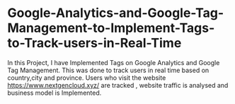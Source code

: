 # Google-Analytics-and-Google-Tag-Management-to-Implement-Tags-to-Track-users-in-Real-Time
In this Project, I have Implemented Tags on Google Analytics and Google Tag Management. This was done to track users in real time based on country,city and province. Users who visit the website https://www.nextgencloud.xyz/ are tracked , website traffic is analysed and business model is Implemented.
